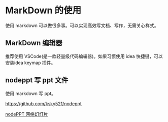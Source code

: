 # MarkDown 的使用

使用 markdown 可以做很多事。可以实现高效写文档、写作，无需关心样式。

## MarkDown 编辑器

推荐使用 VSCode(是一款轻量级代码编辑器)。如果习惯使用 idea 快捷键，可以安装idea keymap 插件。

## nodeppt 写 ppt 文件

使用 markdown 写 ppt。


<https://github.com/ksky521/nodeppt>


[nodePPT 网络幻灯片](https://www.oschina.net/p/nodeppt?hmsr=aladdin1e1)
